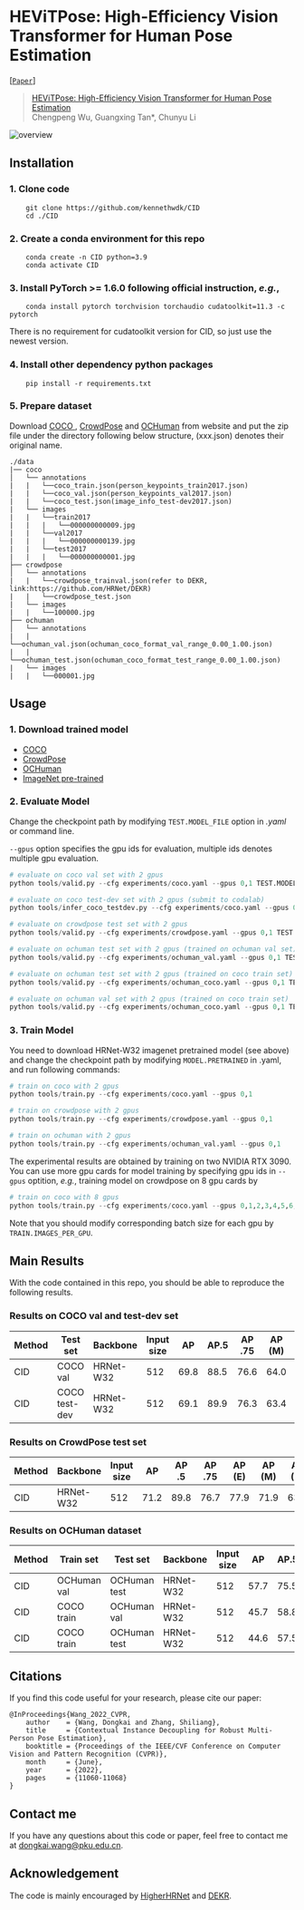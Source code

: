 # HEViTPose: High-Efficiency Vision Transformer for Human Pose Estimation

[[`Paper`](.pdf)]

> [HEViTPose: High-Efficiency Vision Transformer for Human Pose Estimation](.html)  
> Chengpeng Wu, Guangxing Tan*, Chunyu Li


![overview](.png)

## Installation

### 1. Clone code
```shell
    git clone https://github.com/kennethwdk/CID
    cd ./CID
```
### 2. Create a conda environment for this repo
```shell
    conda create -n CID python=3.9
    conda activate CID
```
### 3. Install PyTorch >= 1.6.0 following official instruction, *e.g.*,
```shell
    conda install pytorch torchvision torchaudio cudatoolkit=11.3 -c pytorch
```
There is no requirement for cudatoolkit version for CID, so just use the newest version.
### 4. Install other dependency python packages
```shell
    pip install -r requirements.txt
```
### 5. Prepare dataset
Download [COCO ](https://cocodataset.org/#home), [CrowdPose](https://github.com/Jeff-sjtu/CrowdPose) and [OCHuman](https://github.com/liruilong940607/OCHumanApi) from website and put the zip file under the directory following below structure, (xxx.json) denotes their original name.

```
./data
|── coco
│   └── annotations
|   |   └──coco_train.json(person_keypoints_train2017.json)
|   |   └──coco_val.json(person_keypoints_val2017.json)
|   |   └──coco_test.json(image_info_test-dev2017.json)
|   └── images
|   |   └──train2017
|   |   |   └──000000000009.jpg
|   |   └──val2017
|   |   |   └──000000000139.jpg
|   |   └──test2017
|   |   |   └──000000000001.jpg
├── crowdpose
│   └── annotations
|   |   └──crowdpose_trainval.json(refer to DEKR, link:https://github.com/HRNet/DEKR)
|   |   └──crowdpose_test.json
|   └── images
|   |   └──100000.jpg
├── ochuman
│   └── annotations
|   |   └──ochuman_val.json(ochuman_coco_format_val_range_0.00_1.00.json)
|   |   └──ochuman_test.json(ochuman_coco_format_test_range_0.00_1.00.json)
|   └── images
|   |   └──000001.jpg
```
## Usage

### 1. Download trained model
* [COCO](https://1drv.ms/u/s!AhpKYLhXKpH7gv8RepyMU_iU5uhxhg?e=ygs4Me)
* [CrowdPose](https://1drv.ms/u/s!AhpKYLhXKpH7gv8RepyMU_iU5uhxhg?e=ygs4Me)
* [OCHuman](https://1drv.ms/u/s!AhpKYLhXKpH7gv8RepyMU_iU5uhxhg?e=ygs4Me)
* [ImageNet pre-trained](https://1drv.ms/u/s!AhpKYLhXKpH7gv8RepyMU_iU5uhxhg?e=ygs4Me)

### 2. Evaluate Model
Change the checkpoint path by modifying `TEST.MODEL_FILE` option in *.yaml* or command line. 

`--gpus` option specifies the gpu ids for evaluation, multiple ids denotes multiple gpu evaluation.

```python
# evaluate on coco val set with 2 gpus
python tools/valid.py --cfg experiments/coco.yaml --gpus 0,1 TEST.MODEL_FILE model/coco/checkpoint.pth.tar

# evaluate on coco test-dev set with 2 gpus (submit to codalab)
python tools/infer_coco_testdev.py --cfg experiments/coco.yaml --gpus 0,1 TEST.MODEL_FILE model/coco/checkpoint.pth.tar

# evaluate on crowdpose test set with 2 gpus
python tools/valid.py --cfg experiments/crowdpose.yaml --gpus 0,1 TEST.MODEL_FILE model/crowdpose/checkpoint.pth.tar

# evaluate on ochuman test set with 2 gpus (trained on ochuman val set)
python tools/valid.py --cfg experiments/ochuman_val.yaml --gpus 0,1 TEST.MODEL_FILE model/ochuman/checkpoint.pth.tar

# evaluate on ochuman test set with 2 gpus (trained on coco train set)
python tools/valid.py --cfg experiments/ochuman_coco.yaml --gpus 0,1 TEST.MODEL_FILE model/coco/checkpoint.pth.tar

# evaluate on ochuman val set with 2 gpus (trained on coco train set)
python tools/valid.py --cfg experiments/ochuman_coco.yaml --gpus 0,1 TEST.MODEL_FILE model/coco/checkpoint.pth.tar DATASET.TEST val
```

### 3. Train Model

You need to download HRNet-W32 imagenet pretrained model (see above) and change the checkpoint path by modifying `MODEL.PRETRAINED` in .yaml, and run following commands:
```python
# train on coco with 2 gpus
python tools/train.py --cfg experiments/coco.yaml --gpus 0,1

# train on crowdpose with 2 gpus
python tools/train.py --cfg experiments/crowdpose.yaml --gpus 0,1

# train on ochuman with 2 gpus
python tools/train.py --cfg experiments/ochuman_val.yaml --gpus 0,1
```

The experimental results are obtained by training on two NVIDIA RTX 3090. You can use more gpu cards for model training by specifying gpu ids in `--gpus` optition, *e.g.*, training model on crowdpose on 8 gpu cards by
```python
# train on coco with 8 gpus
python tools/train.py --cfg experiments/coco.yaml --gpus 0,1,2,3,4,5,6,7
```

Note that you should modify corresponding batch size for each gpu by `TRAIN.IMAGES_PER_GPU`.

## Main Results
With the code contained in this repo, you should be able to reproduce the following results. 
### Results on COCO val and test-dev set
| Method| Test set | Backbone | Input size |     AP | AP.5 | AP .75 | AP (M) | AP (L) |
|----------|----------|----------|------------|-------|-------|--------|--------|--------| 
| CID| COCO val | HRNet-W32  | 512         | 69.8  | 88.5  |  76.6  |  64.0  |  78.9  | 
| CID| COCO test-dev | HRNet-W32  | 512         | 69.1  | 89.9  |  76.3  |  63.4  |  77.6  |     

### Results on CrowdPose test set
| Method| Backbone | Input size |     AP | AP .5 | AP .75 | AP (E) | AP (M) | AP (H) |
|----------|----------|------------|-------|-------|--------|--------|--------| --------| 
| CID| HRNet-W32  | 512         | 71.2  | 89.8  |  76.7  | 77.9  |  71.9  | 63.8  | 

### Results on OCHuman dataset
| Method| Train set | Test set | Backbone | Input size |     AP | AP.5 | AP .75 |     AR |
|----------|----------|----------|------------|-------|-------|--------|--------|--------| 
| CID| OCHuman val | OCHuman test | HRNet-W32  | 512         | 57.7  | 75.5  |  63.3  |  75.7  |
| CID| COCO train | OCHuman val | HRNet-W32  | 512         | 45.7  | 58.8  |  51.1  |  78.3  |
| CID| COCO train | OCHuman test | HRNet-W32  | 512         | 44.6  | 57.5  |  49.3  |  78.0  | 


## Citations
If you find this code useful for your research, please cite our paper:

```
@InProceedings{Wang_2022_CVPR,
    author    = {Wang, Dongkai and Zhang, Shiliang},
    title     = {Contextual Instance Decoupling for Robust Multi-Person Pose Estimation},
    booktitle = {Proceedings of the IEEE/CVF Conference on Computer Vision and Pattern Recognition (CVPR)},
    month     = {June},
    year      = {2022},
    pages     = {11060-11068}
}
```
## Contact me
If you have any questions about this code or paper, feel free to contact me at
dongkai.wang@pku.edu.cn.

## Acknowledgement
The code is mainly encouraged by [HigherHRNet](https://github.com/HRNet/HigherHRNet-Human-Pose-Estimation) and [DEKR](https://github.com/HRNet/DEKR).
